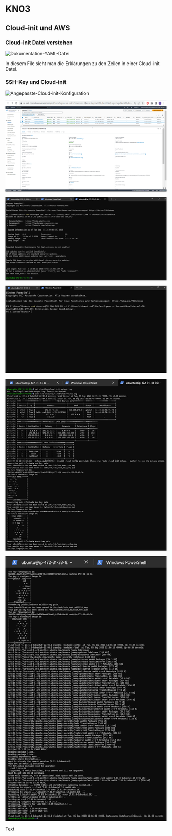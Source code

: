 # KN03

## Cloud-init und AWS

### Cloud-init Datei verstehen

![Dokumentation-YAML-Datei](cloud-init.yaml)

In diesem File sieht man die Erklärungen zu den Zeilen in einer Cloud-init Datei.

### SSH-Key und Cloud-init

![Angepasste-Cloud-init-Konfiguration](cloud-init-mit-Key-1.yaml)

![image](Instanz-mit-Key2.png)

![image](Key1-success.png)

![image](Key2-failed.png)

![image](Cloud-Init-Log1.png)

![image](Cloud-Init-Log2.png)

Text

